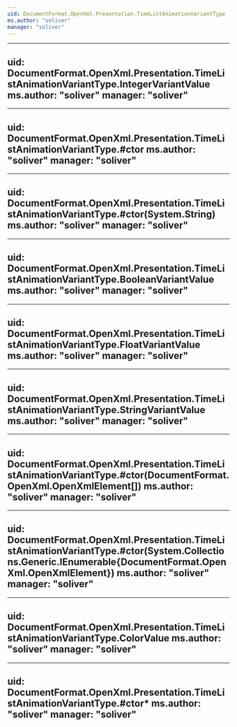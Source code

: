 ```yaml
---
uid: DocumentFormat.OpenXml.Presentation.TimeListAnimationVariantType
ms.author: "soliver"
manager: "soliver"
---
```


---
uid: DocumentFormat.OpenXml.Presentation.TimeListAnimationVariantType.IntegerVariantValue
ms.author: "soliver"
manager: "soliver"
---

---
uid: DocumentFormat.OpenXml.Presentation.TimeListAnimationVariantType.#ctor
ms.author: "soliver"
manager: "soliver"
---

---
uid: DocumentFormat.OpenXml.Presentation.TimeListAnimationVariantType.#ctor(System.String)
ms.author: "soliver"
manager: "soliver"
---

---
uid: DocumentFormat.OpenXml.Presentation.TimeListAnimationVariantType.BooleanVariantValue
ms.author: "soliver"
manager: "soliver"
---

---
uid: DocumentFormat.OpenXml.Presentation.TimeListAnimationVariantType.FloatVariantValue
ms.author: "soliver"
manager: "soliver"
---

---
uid: DocumentFormat.OpenXml.Presentation.TimeListAnimationVariantType.StringVariantValue
ms.author: "soliver"
manager: "soliver"
---

---
uid: DocumentFormat.OpenXml.Presentation.TimeListAnimationVariantType.#ctor(DocumentFormat.OpenXml.OpenXmlElement[])
ms.author: "soliver"
manager: "soliver"
---

---
uid: DocumentFormat.OpenXml.Presentation.TimeListAnimationVariantType.#ctor(System.Collections.Generic.IEnumerable{DocumentFormat.OpenXml.OpenXmlElement})
ms.author: "soliver"
manager: "soliver"
---

---
uid: DocumentFormat.OpenXml.Presentation.TimeListAnimationVariantType.ColorValue
ms.author: "soliver"
manager: "soliver"
---

---
uid: DocumentFormat.OpenXml.Presentation.TimeListAnimationVariantType.#ctor*
ms.author: "soliver"
manager: "soliver"
---
